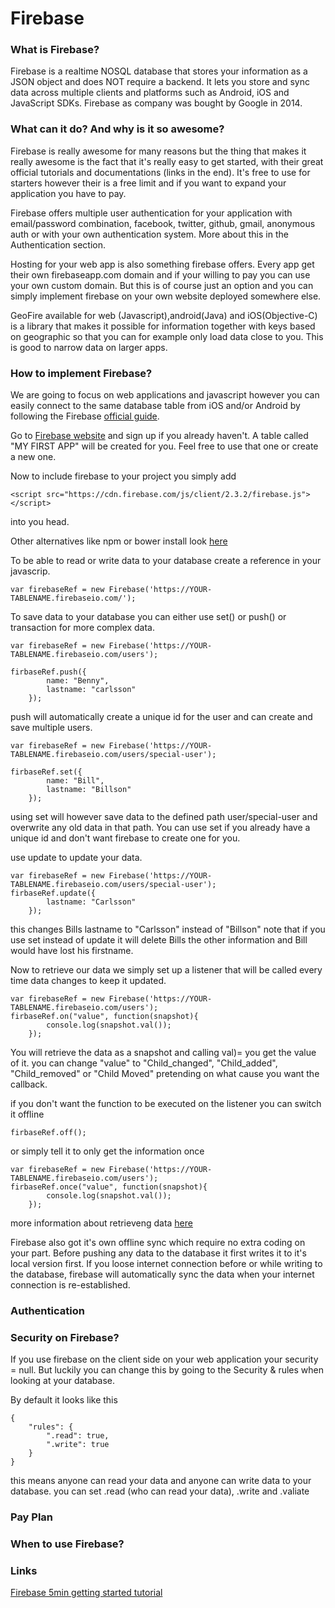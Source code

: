 # Firebase

### What is Firebase?
Firebase is a realtime NOSQL database that stores your information as a JSON object and does NOT require a backend. It lets you store and sync data across multiple clients and platforms such as Android, iOS and JavaScript SDKs. Firebase as company was bought by Google in 2014.

### What can it do? And why is it so awesome?
Firebase is really awesome for many reasons but the thing that makes it really awesome is the fact that it's really easy to get started, with their great official tutorials and documentations (links in the end). It's free to use for starters however their is a free limit and if you want to expand your application you have to pay.

Firebase offers multiple user authentication for your application with email/password combination, facebook, twitter, github, gmail, anonymous auth or with your own authentication system. More about this in the Authentication section.

Hosting for your web app is also something firebase offers. Every app get their own firebaseapp.com domain and if your willing to pay you can use your own custom domain. But this is of course just an option and you can simply implement firebase on your own website deployed somewhere else.

GeoFire available for web (Javascript),android(Java) and iOS(Objective-C) is a library that makes it possible for information together with keys based on geographic so that you can for example only load data close to you. This is good to narrow data on larger apps.

### How to implement Firebase?
We are going to focus on web applications and javascript however you can easily connect to the same database table from iOS and/or Android by following the Firebase [official guide](https://www.firebase.com/docs/).

Go to [Firebase website](https://www.firebase.com/) and sign up if you already haven't. A table called "MY FIRST APP" will be created for you. Feel free to use that one or create a new one.

Now to include firebase to your project you simply add
```
<script src="https://cdn.firebase.com/js/client/2.3.2/firebase.js"></script>
```
into you head.

Other alternatives like npm or bower install look [here](https://www.firebase.com/docs/web/guide/setup.html)

To be able to read or write data to your database create a reference in your javascrip.
```
var firebaseRef = new Firebase('https://YOUR-TABLENAME.firebaseio.com/');
```
To save data to your database you can either use set() or push() or transaction for more complex data.
```
var firebaseRef = new Firebase('https://YOUR-TABLENAME.firebaseio.com/users');

firbaseRef.push({
        name: "Benny",
        lastname: "carlsson"
    });
```
push will automatically create a unique id for the user and can create and save multiple users.
```
var firebaseRef = new Firebase('https://YOUR-TABLENAME.firebaseio.com/users/special-user');

firbaseRef.set({
        name: "Bill",
        lastname: "Billson"
    });
```
using set will however save data to the defined path user/special-user and overwrite any old data in that path. You can use set if you already have a unique id and don't want firebase to create one for you.

use update to update your data.
```
var firebaseRef = new Firebase('https://YOUR-TABLENAME.firebaseio.com/users/special-user');
firbaseRef.update({
        lastname: "Carlsson"
    });
```
this changes Bills lastname to "Carlsson" instead of "Billson" note that if you use set instead of update it will delete Bills the other information and Bill would have lost his firstname.

Now to retrieve our data we simply set up a listener that will be called every time data changes to keep it updated.
```
var firebaseRef = new Firebase('https://YOUR-TABLENAME.firebaseio.com/users');
firbaseRef.on("value", function(snapshot){
        console.log(snapshot.val());
    });
```
You will retrieve the data as a snapshot and calling val)= you get the value of it.
you can change "value" to "Child_changed", "Child_added", "Child_removed" or "Child Moved" pretending on what cause you want the callback.

if you don't want the function to be executed on the listener you can switch it offline
```
firbaseRef.off();
```
or simply tell it to only get the information once
```
var firebaseRef = new Firebase('https://YOUR-TABLENAME.firebaseio.com/users');
firbaseRef.once("value", function(snapshot){
        console.log(snapshot.val());
    });
```
more information about retrieveng data [here](https://www.firebase.com/docs/web/guide/retrieving-data.html)


Firebase also got it's own offline sync which require no extra coding on your part. Before pushing any data to the database it first writes it to it's local version first. If you loose internet connection before or while writing to the database, firebase will automatically sync the data when your internet connection is re-established.

### Authentication

### Security on Firebase?
If you use firebase on the client side on your web application your security = null. But luckily you can change this by going to the Security & rules when looking at your database.

By default it looks like this
```
{
    "rules": {
        ".read": true,
        ".write": true
    }
}
```
this means anyone can read your data and anyone can write data to your database.
you can set .read (who can read your data), .write and .valiate

### Pay Plan

### When to use Firebase?

### Links
[Firebase 5min getting started tutorial](https://www.firebase.com/tutorial/#gettingstarted)
